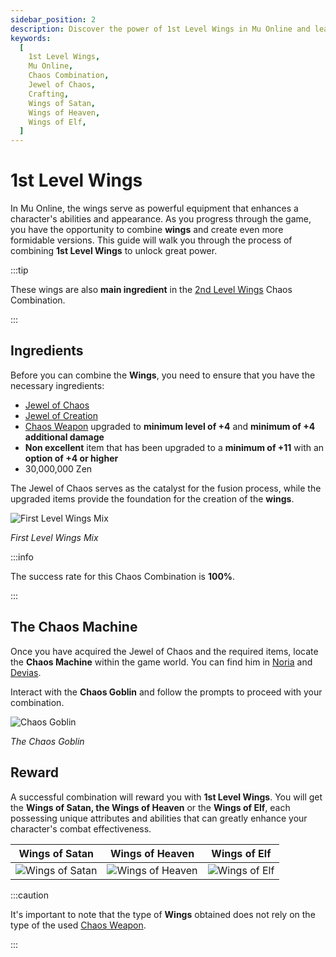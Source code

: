 ```yaml
---
sidebar_position: 2
description: Discover the power of 1st Level Wings in Mu Online and learn how to combine these formidable wings using the Chaos Combination system. Unveil the ingredients, strategies for success, and the unique rewards, including Wings of Satan, Wings of Heaven, or Wings of Elf.
keywords:
  [
    1st Level Wings,
    Mu Online,
    Chaos Combination,
    Jewel of Chaos,
    Crafting,
    Wings of Satan,
    Wings of Heaven,
    Wings of Elf,
  ]
---
```


# 1st Level Wings

In Mu Online, the wings serve as powerful equipment that enhances a character's abilities and appearance. As you progress through the game, you have the opportunity to combine **wings** and create even more formidable versions. This guide will walk you through the process of combining **1st Level Wings** to unlock great power.

:::tip

These wings are also **main ingredient** in the [2nd Level Wings](/crafting/wings/second-level-wings) Chaos Combination.

:::

## Ingredients

Before you can combine the **Wings**, you need to ensure that you have the necessary ingredients:

- [Jewel of Chaos](/items/jewels/regular-jewels/jewel-of-chaos)
- [Jewel of Creation](/items/jewels/regular-jewels/jewel-of-creation)
- [Chaos Weapon](/crafting/wings/chaos-weapon) upgraded to **minimum level of +4** and **minimum of +4 additional damage**
- **Non excellent** item that has been upgraded to a **minimum of +11** with an **option of +4 or higher**
- 30,000,000 Zen

The Jewel of Chaos serves as the catalyst for the fusion process, while the upgraded items provide the foundation for the creation of the **wings**.

![First Level Wings Mix](/img/crafting/first-level-wings.png)

_First Level Wings Mix_

:::info

The success rate for this Chaos Combination is **100%**.

:::

## The Chaos Machine

Once you have acquired the Jewel of Chaos and the required items, locate the **Chaos Machine** within the game world. You can find him in [Noria](/maps/noria) and [Devias](/maps/devias).

Interact with the **Chaos Goblin** and follow the prompts to proceed with your combination.

![Chaos Goblin](/img/crafting/chaos-goblin.png)

_The Chaos Goblin_

## Reward

A successful combination will reward you with **1st Level Wings**. You will get the **Wings of Satan, the Wings of Heaven** or the **Wings of Elf**, each possessing unique attributes and abilities that can greatly enhance your character's combat effectiveness.

|                     Wings of Satan                     |                     Wings of Heaven                      |                    Wings of Elf                    |
| :----------------------------------------------------: | :------------------------------------------------------: | :------------------------------------------------: |
| ![Wings of Satan](/img/items/wings/wings-of-satan.png) | ![Wings of Heaven](/img/items/wings/wings-of-heaven.png) | ![Wings of Elf](/img/items/wings/wings-of-elf.png) |

:::caution

It's important to note that the type of **Wings** obtained does not rely on the type of the used [Chaos Weapon](/crafting/wings/chaos-weapon).

:::
